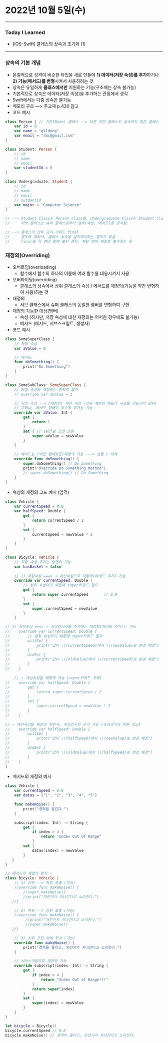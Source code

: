 # 2022년 10월 5일(수)

---

### Today I Learned 

- [iOS-Swift] 클래스의 상속과 초기화 (1)

---

### 상속의 기본 개념

- 본질적으로 성격이 비슷한 타입을 새로 만들어 **1) 데이터(저장 속성)를 추가**하거나 **2) 기능(메서드)를 변형**시켜서 사용하려는 것
- 상속은 유일하게 **클래스에서만** 지원하는 기능(구조체는 상속 불가능)
- 기본적으로 상속은 데이터(저장 속성)을 추가하는 관점에서 생각
- Swift에서는 다중 상속은 불가능
- 메모리 구조 —> 주교재 p.430 참고
- 코드 예시

```swift
class Person { // 기본(Base) 클래스 --> 다른 어떤 클래스도 상속하지 않은 클래스
    var id = 0 
    var name = "gildong"
    var email = "abc@gmail.com"
}

class Student: Person {
    // id 
    // name 
    // email 
    var studentId = 0 
}

class Undergraduate: Student {
    // id
    // name 
    // email 
    // sutdentId 
    var major = "Computer Science"
}

// --> Student Class는 Person Class를, Undergraduate Class는 Student Class를 상속해서 구현
//     서브 클래스는 슈퍼 클래스로부터 맴버(속성, 메서드)를 상속함. 

// --> 클래스의 상속 금지 키워드 final 
//     경우에 따라서, 클래스 상속을 금지해야하는 경우가 있음 
//     final를 각 맴버 앞에 붙인 경우, 해당 맴버 재정의 불가라는 뜻 
```

### 재정의(Overriding)

- 오버로딩(overloading)
  - 함수에서 함수의 하나의 이름에 여러 함수를 대응시켜서 사용
- 오버라이딩(overriding)
  - 클래스의 상속에서 상위 클래스의 속성 / 메서드를 재정의(기능을 약간 변형하여 사용)하는 것
- 재정의
  - 서브 클래스에서 슈퍼 클래스의 동일한 맴버를 변형하여 구현
- 재정의 가능한 대상(맴버)
  - 속성 (하지만, 저장 속성에 대한 재정의는 어떠한 경우에도 불가능)
  - 메서드 (메서드, 서브스크립트, 생성자)
- 코드 예시

```swift
class SomeSuperClass {
    // 저장 속성 
    var aValue = 0 

    // 메서드 
    func doSomething() {
        print("Do Something") 
    }
}

class SomeSubClass: SomeSuperClass {
    // 저장 속성의 재정의는 원칙적 불가 
    // override var aValue = 3 

    // 저장 속성 --> (재정의) 계산 속성 (상위 계층의 메모리 구조를 건드리지 않음)
    // 그러나, 메서드 형태로 부수적 추가능 가능 
    override var aValue: Int {
        get {
            return 1 
        }
        set { // self로 쓰면 안됨 
            super.aValue = newValue
        }
    }

    // 메서드는 (어떤 형태로든)재정의 가능 ---> 변형 / 대체 
    override func doSomething() {
        super.doSomething() // Do Something
        print("Override Do Something Method")
        // super.doSomething() // Do Something
    }
}
```

- 속성의 재정의 코드 예시 (엄격)

```swift
class Vehicle {
    var currentSpeed = 0.0
    var halfSpeed: Double {
        get {
            return currentSpeed / 2
        }
        set {
            currentSpeed = newValue * 2
        }
    }
}

class Bicycle: Vehicle {
    // 저장 속성 추가는 당연히 가능
    var hasBasket = false
   
    // 1) 저장속성 ===> ⭐️ 계산속성으로 재정의(메서드 추가) 가능
    override var currentSpeed: Double {
        // 상위 속성이기 때문에 super키워드 필요
        get {
            return super.currentSpeed       // 0.0
        }
        set {
            super.currentSpeed = newValue
        }
    }

// 1) 저장속성 ===> ⭐️ 속성감시자를 추가하는 재정의(메서드 추가)는 가능
//    override var currentSpeed: Double {
//        // 상위 속성이기 때문에 super키워드 필요
//        willSet {
//            print("값이 \\(currentSpeed)에서 \\(newValue)로 변경 예정")
//        }
//        didSet {
//            print("값이 \\(oldValue)에서 \\(currentSpeed)로 변경 예정")
//        }
//    }
    
    // ⭐️ 계산속성을 재정의 가능 (super키워드 주의)
//    override var halfSpeed: Double {
//        get {
//            return super.currentSpeed / 2
//        }
//        set {
//            super.currentSpeed = newValue * 2
//        }
//    }
    
// ⭐️ 계산속성을 재정의 하면서, 속성감시자 추가 가능 (속성감시자 부분 참고)
//    override var halfSpeed: Double {
//        willSet {
//            print("값이 \\(halfSpeed)에서 \\(newValue)로 변경 예정")
//        }
//        didSet {
//            print("값이 \\(oldValue)에서 \\(halfSpeed)로 변경 예정")
//        }
//    }
}
```

- 메서드의 재정의 예시

```swift
class Vehicle {
    var currentSpeed = 0.0
    var datas = ["1", "2", "3", "4", "5"]

    func makeNoise() {
        print("경적을 울린다.")
    }

    subscript(index: Int) -> String {
        get {
            if index > 4 {
                return "Index Out Of Range"
            }
        set {
            datas[index] = newValue
        }
   }
}

// 메서드의 재정의 방식 ⭐️
class Bicycle: Vehicle {
    // 1) 상위 --> 하위 호출 (가능)
    //override func makeNoise() {
        //super.makeNoise()
        //print("자전거가 지나간다고 소리친다.")
   //}

    // 2) 하위 --> 상위 호출 (가능)
    //override func makeNoise() {
         //print("자전거가 지나간다고 소리친다.")
         //super.makeNoise() 
   //}

    // 3) 상위 구현 아예 무시 (가능)
    override func makeNoise() {
        print("경적을 울리고, 자전거가 지나간다고 소리친다.")
    }

    // 서브스크립트도 재정의 가능 
    override subscript(index: Int) -> String {
        get {
            if index > 4 {
                return "Index Out of Range!!!"
            }
            return super[index]
        }
        set {
            super[index] = newValue
        }
    }
}

let bicycle = Bicycle()
bicycle.currentSpeed // 0.0
bicycle.makeNoise() // 경적이 울리고, 자전거가 지나간다고 소리친다.
```